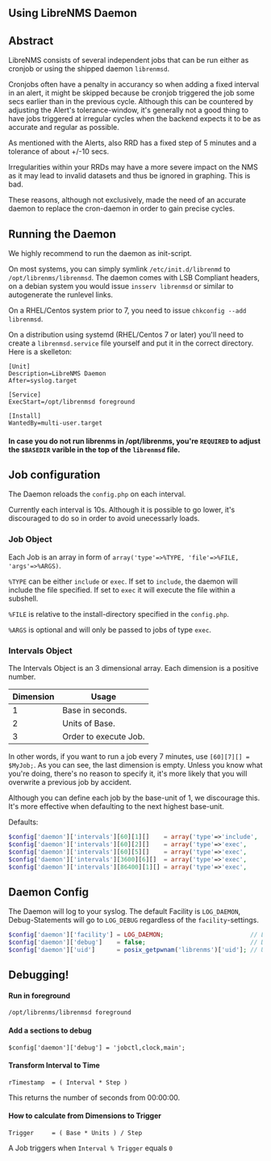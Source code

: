 Using LibreNMS Daemon
---------------------

## Abstract

LibreNMS consists of several independent jobs that can be run either as cronjob or using the shipped daemon `librenmsd`.

Cronjobs often have a penalty in accurancy so when adding a fixed interval in an alert, it might be skipped because be cronjob triggered the job some secs earlier than in the previous cycle. Although this can be countered by adjusting the Alert's tolerance-window, it's generally not a good thing to have jobs triggered at irregular cycles when the backend expects it to be as accurate and regular as possible.

As mentioned with the Alerts, also RRD has a fixed step of 5 minutes and a tolerance of about +/-10 secs.

Irregularities within your RRDs may have a more severe impact on the NMS as it may lead to invalid datasets and thus be ignored in graphing. This is bad.

These reasons, although not exclusively, made the need of an accurate daemon to replace the cron-daemon in order to gain precise cycles.

## Running the Daemon

We highly recommend to run the daemon as init-script.

On most systems, you can simply symlink `/etc/init.d/librenmd` to `/opt/librenms/librenmsd`.
The daemon comes with LSB Compliant headers, on a debian system you would issue `insserv librenmsd` or similar to autogenerate the runlevel links.

On a RHEL/Centos system prior to 7, you need to issue `chkconfig --add librenmsd`.

On a distribution using systemd (RHEL/Centos 7 or later) you'll need to create a `librenmsd.service` file yourself and put it in the correct directory.
Here is a skelleton:
```systemd
[Unit]
Description=LibreNMS Daemon
After=syslog.target

[Service]
ExecStart=/opt/librenmsd foreground

[Install]
WantedBy=multi-user.target
```

#### In case you do not run librenms in /opt/librenms, you're `REQUIRED` to adjust the `$BASEDIR` varible in the top of the `librenmsd` file.

## Job configuration

The Daemon reloads the `config.php` on each interval.

Currently each interval is 10s. Although it is possible to go lower, it's discouraged to do so in order to avoid unecessarly loads.


### Job Object

Each Job is an array in form of `array('type'=>%TYPE, 'file'=>%FILE, 'args'=>%ARGS)`.

`%TYPE` can be either `include` or `exec`. If set to `include`, the daemon will include the file specified. If set to `exec` it will execute the file within a subshell.

`%FILE` is relative to the install-directory specified in the `config.php`.

`%ARGS` is optional and will only be passed to jobs of type `exec`.

### Intervals Object

The Intervals Object is an 3 dimensional array. Each dimension is a positive number.

| Dimension | Usage                 |
| --------- | --------------------- |
| 1         | Base in seconds.      |
| 2         | Units of Base.        |
| 3         | Order to execute Job. |

In other words, if you want to run a job every 7 minutes, use `[60][7][] = $MyJob;`.
As you can see, the last dimension is empty. Unless you know what you're doing, there's no reason to specify it, it's more likely that you will overwrite a previous job by accident.

Although you can define each job by the base-unit of 1, we discourage this. It's more effective when defaulting to the next highest base-unit.

Defaults:
```php
$config['daemon']['intervals'][60][1][]    = array('type'=>'include', 'file'=>'alerts.php');                          // Alerts run every minute.
$config['daemon']['intervals'][60][2][]    = array('type'=>'exec',    'file'=>'discovery.php',     'args'=>'-h new'); // Discover new devices every 2 minutes
$config['daemon']['intervals'][60][5][]    = array('type'=>'exec',    'file'=>'poller-wrapper.py', 'args'=>'16');     // Poller runs every 5 minutes
$config['daemon']['intervals'][3600][6][]  = array('type'=>'exec',    'file'=>'discovery.php',     'args'=>'-h all'); // Re-Discover every 6 Hours
$config['daemon']['intervals'][86400][1][] = array('type'=>'exec',    'file'=>'daily.sh');                            // Daily at midnight. Interval overflows here, everything over [86400][1] remains daily.
```

## Daemon Config

The Daemon will log to your syslog. The default Facility is `LOG_DAEMON`, Debug-Statements will go to `LOG_DEBUG` regardless of the `facility`-settings.

```php
$config['daemon']['facility'] = LOG_DAEMON;                        // Log-facility.
$config['daemon']['debug']    = false;                             // Debug, General Enable/Disable (true/false) or Enable specific sections by names.
$config['daemon']['uid']      = posix_getpwnam('librenms')['uid']; // UID to use for daemon.
```

## Debugging!

#### Run in foreground

```shell
/opt/librenms/librenmsd foreground
```

#### Add a sections to debug

`$config['daemon']['debug'] = 'jobctl,clock,main';`

#### Transform Interval to Time

`rTimestamp  = ( Interval * Step )`

This returns the number of seconds from 00:00:00.

#### How to calculate from Dimensions to Trigger

`Trigger     = ( Base * Units ) / Step`

A Job triggers when `Interval % Trigger` equals `0`

